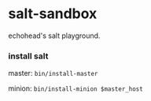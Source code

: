 
salt-sandbox
============

echohead's salt playground.

### install salt

master: `bin/install-master`

minion: `bin/install-minion $master_host`


